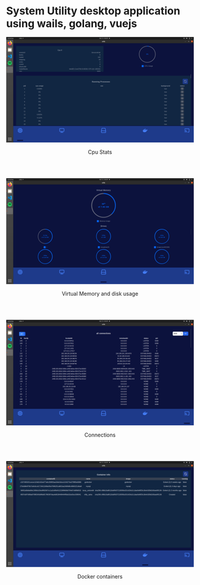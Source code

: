# System Utility desktop application using wails, golang, vuejs

<p align="center">
   <img src="https://raw.githubusercontent.com/InYuusha/Utility/master/Screenshot%20from%202021-10-12%2005-29-33.png" width="600px">
   <br>
   <p align="center">Cpu Stats</p>
</p>
<br><br>

<p align="center">
   <img src="https://raw.githubusercontent.com/InYuusha/Utility/master/Screenshot%20from%202021-10-12%2005-29-40.png" width="600px">
     <br>
   <p align="center">Virtual Memory and disk usage</p>
</p>
<br><br>

<p align="center">
   <img src="https://raw.githubusercontent.com/InYuusha/Utility/master/Screenshot%20from%202021-10-12%2005-29-47.png" width="600px">
     <br>
   <p align="center">Connections</p>
</p>
<br><br>

<p align="center">
   <img src="https://raw.githubusercontent.com/InYuusha/Utility/master/Screenshot%20from%202021-10-12%2005-29-51.png" width="600px">
     <br>
   <p align="center">Docker containers</p>
</p>
<br><br>



